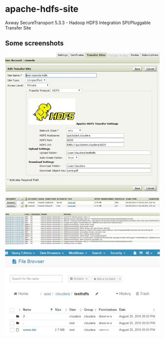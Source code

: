# apache-hdfs-site
Axway SecureTransport 5.3.3 - Hadoop HDFS Integration SPI/Pluggable Transfer Site


## Some screenshots
![Transfer Site HTML](https://raw.githubusercontent.com/cmanda/apache-hdfs-site/master/hdfsTransferSite.JPG)

![File Tracking on Administrator Interface](https://raw.githubusercontent.com/cmanda/apache-hdfs-site/master/FileTracking.JPG)

![Server Log details](https://raw.githubusercontent.com/cmanda/apache-hdfs-site/master/ServerLog.JPG)

![Cloudera HDFS File Browser](https://raw.githubusercontent.com/cmanda/apache-hdfs-site/master/hdfsFileBrowser.JPG)
